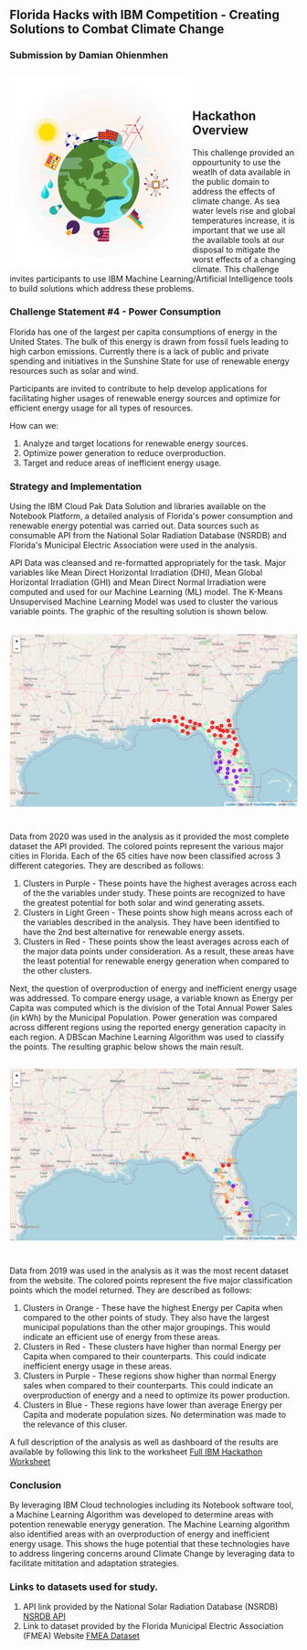 ## Florida Hacks with IBM Competition - Creating Solutions to Combat Climate Change 
### Submission by Damian Ohienmhen
## <img src="./IBMGraphic.png" width = "320" height = "330" class="img-responsive" align = "left" alt="Florida"> <img> 

## Hackathon Overview

This challenge provided an oppourtunity to use the weatlh of data available in the public domain to address the effects of climate change. As sea water levels rise and global temperatures increase, it is important that we use all the available tools at our disposal to mitigate the worst effects of a changing climate. This challenge invites participants to use IBM Machine Learning/Artificial Intelligence tools to build solutions which address these problems.

### Challenge Statement #4 - Power Consumption

Florida has one of the largest per capita consumptions of energy in the United States. The bulk of this energy is drawn from fossil fuels leading to high carbon emissions. Currently there is a lack of public and private spending and initiatives in the Sunshine State for use of renewable energy resources such as solar and wind. 

Participants are invited to contribute to help develop applications for facilitating higher usages of renewable energy sources and optimize for efficient energy usage for all types of resources. 
 
How can we:
1. Analyze and target locations for renewable energy sources.
2. Optimize power generation to reduce overproduction.
3. Target and reduce areas of inefficient energy usage.



### Strategy and Implementation

Using the IBM Cloud Pak Data Solution and libraries available on the Notebook Platform, a detailed analysis of Florida's power consumption and renewable energy potential was carried out. Data sources such as consumable API from the National Solar Radiation Database (NSRDB) and Florida's Municipal Electric Association were used in the analysis. 

API Data was cleansed and re-formatted appropriately for the task. Major variables like Mean Direct Horizontal Irradiation (DHI), Mean Global Horizontal Irradiation (GHI) and Mean Direct Normal Irradiation were computed and used for our Machine Learning (ML) model. The K-Means Unsupervised Machine Learning Model was used to cluster the various variable points. The graphic of the resulting solution is shown below.

## <img src="./kmeans.png" class="img-responsive" align = "center" alt="Florida"> <img> 

Data from 2020 was used in the analysis as it provided the most complete dataset the API provided. The colored points represent the various major cities in Florida. Each of the 65 cities have now been classified across 3 different categories. They are described as follows:

1. Clusters in Purple - These points have the highest averages across each of the the variables under study. These points are recognized to have the greatest potential for both solar and wind generating assets.
2. Clusters in Light Green - These points show high means across each of the variables described in the analysis. They have been identified to have the 2nd best alternative for renewable energy assets.
3. Clusters in Red - These points show the least averages across each of the major data points under consideration. As a result, these areas have the least potential for renewable energy generation when compared to the other clusters.

Next, the question of overproduction of energy and inefficient energy usage was addressed. To compare energy usage, a variable known as Energy per Capita was computed which is the division of the Total Annual Power Sales (in kWh) by the Municipal Population. Power generation was compared across different regions using the reported energy generation capacity in each region. A DBScan Machine Learning Algorithm was used to classify the points. The resulting graphic below shows the main result.


## <img src="./dbscan.png" class="img-responsive" align = "center" alt="Florida"> <img> 

Data from 2019 was used in the analysis as it was the most recent dataset from the website. The colored points represent the five major classification points which the model returned. They are described as follows:

1. Clusters in Orange - These have the highest Energy per Capita when compared to the other points of study. They also have the largest municipal populations than the other major groupings. This would indicate an efficient use of energy from these areas.
2. Clusters in Red - These clusters have higher than normal Energy per Capita when compared to their counterparts. This could indicate inefficient energy usage in these areas.
3. Clusters in Purple - These regions show higher than normal Energy sales when compared to their counterparts. This could indicate an overproduction of energy and a need to optimize its power production.
4. Clusters in Blue - These regions have lower than average Energy per Capita and moderate population sizes. No determination was made to the relevance of this cluser.   

A full description of the analysis as well as dashboard of the results are available by following this link to the worksheet <a href = "IBMHackathon.html">Full IBM Hackathon Worksheet</a>


### Conclusion

By leveraging IBM Cloud technologies including its Notebook software tool, a Machine Learning Algorithm was developed to determine areas with potention renewable enerygy generation. The Machine Learning algorithm also identified areas with an overproduction of energy and inefficient energy usage. This shows the huge potential that these technologies have to address lingering concerns around Climate Change by leveraging data to facilitate mititation and adaptation strategies. 

### Links to datasets used for study.
1. API link provided by the National Solar Radiation Database (NSRDB) <a href = "https://nsrdb.nrel.gov/data-sets/api-instructions.html">NSRDB API</a>
2. Link to dataset provided by the Florida Municipal Electric Association (FMEA) Website <a href = "https://assets.noviams.com/novi-file-uploads/fmea/Stats/2019_florida_publicpower_utility_statistical_information.xls">FMEA Dataset</a>
